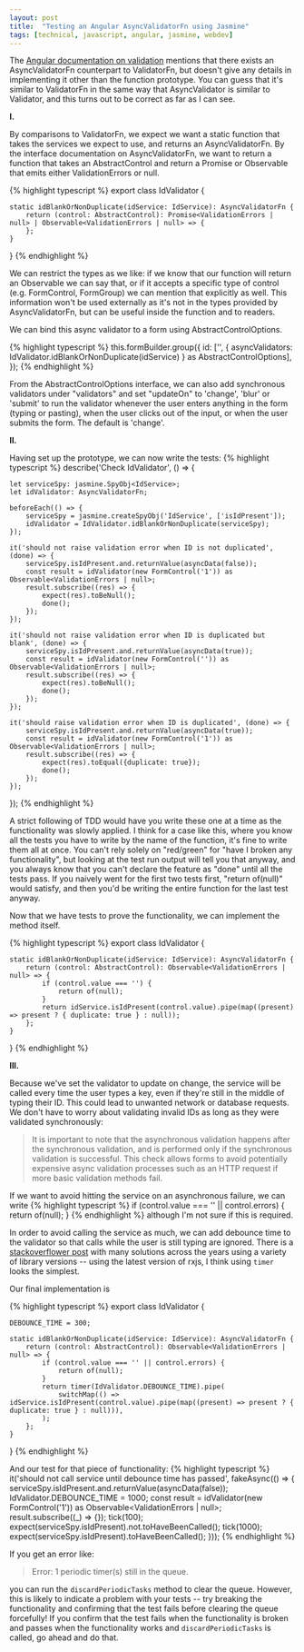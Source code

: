 ```yaml
---
layout: post
title:  "Testing an Angular AsyncValidatorFn using Jasmine"
tags: [technical, javascript, angular, jasmine, webdev]
---
```


The [Angular documentation on validation](https://angular.io/guide/form-validation#async-validation) mentions that there exists an AsyncValidatorFn counterpart to ValidatorFn, but doesn't give any details in implementing it other than the function prototype. You can guess that it's similar to ValidatorFn in the same way that AsyncValidator is similar to Validator, and this turns out to be correct as far as I can see.

**I.**

By comparisons to ValidatorFn, we expect we want a static function that takes the services we expect to use, and returns an AsyncValidatorFn. By the interface documentation on AsyncValidatorFn, we want to return a function that takes an AbstractControl and return a Promise or Observable that emits either ValidationErrors or null.

{% highlight typescript %}
export class IdValidator {

    static idBlankOrNonDuplicate(idService: IdService): AsyncValidatorFn {
        return (control: AbstractControl): Promise<ValidationErrors | null> | Observable<ValidationErrors | null> => {
        };
    }
}
{% endhighlight %}

We can restrict the types as we like: if we know that our function will return an Observable we can say that, or if it accepts a specific type of control (e.g. FormControl, FormGroup) we can mention that explicitly as well. This information won't be used externally as it's not in the types provided by AsyncValidatorFn, but can be useful inside the function and to readers.

We can bind this async validator to a form using AbstractControlOptions.

{% highlight typescript %}
this.formBuilder.group({
    id: ['', {
        asyncValidators: IdValidator.idBlankOrNonDuplicate(idService)
    } as AbstractControlOptions],
});
{% endhighlight %}

From the AbstractControlOptions interface, we can also add synchronous validators under "validators" and set "updateOn" to 'change', 'blur' or 'submit' to run the validator whenever the user enters anything in the form (typing or pasting), when the user clicks out of the input, or when the user submits the form. The default is 'change'.

**II.**

Having set up the prototype, we can now write the tests:
{% highlight typescript %}
describe('Check IdValidator', () => {

    let serviceSpy: jasmine.SpyObj<IdService>;
    let idValidator: AsyncValidatorFn;

    beforeEach(() => {
        serviceSpy = jasmine.createSpyObj('IdService', ['isIdPresent']);
        idValidator = IdValidator.idBlankOrNonDuplicate(serviceSpy);
    });

    it('should not raise validation error when ID is not duplicated', (done) => {
        serviceSpy.isIdPresent.and.returnValue(asyncData(false));
        const result = idValidator(new FormControl('1')) as Observable<ValidationErrors | null>;
        result.subscribe((res) => {
            expect(res).toBeNull();
            done();
        });
    });

    it('should not raise validation error when ID is duplicated but blank', (done) => {
        serviceSpy.isIdPresent.and.returnValue(asyncData(true));
        const result = idValidator(new FormControl('')) as Observable<ValidationErrors | null>;
        result.subscribe((res) => {
            expect(res).toBeNull();
            done();
        });
    });

    it('should raise validation error when ID is duplicated', (done) => {
        serviceSpy.isIdPresent.and.returnValue(asyncData(true));
        const result = idValidator(new FormControl('1')) as Observable<ValidationErrors | null>;
        result.subscribe((res) => {
            expect(res).toEqual({duplicate: true});
            done();
        });
    });
});
{% endhighlight %}

A strict following of TDD would have you write these one at a time as the functionality was slowly applied. I think for a case like this, where you know all the tests you have to write by the name of the function, it's fine to write them all at once. You can't rely solely on "red/green" for "have I broken any functionality", but looking at the test run output will tell you that anyway, and you always know that you can't declare the feature as "done" until all the tests pass.  If you naively went for the first two tests first, "return of(null)" would satisfy, and then you'd be writing the entire function for the last test anyway.

Now that we have tests to prove the functionality, we can implement the method itself.

{% highlight typescript %}
export class IdValidator {

    static idBlankOrNonDuplicate(idService: IdService): AsyncValidatorFn {
        return (control: AbstractControl): Observable<ValidationErrors | null> => {
            if (control.value === '') {
                return of(null);
            }
            return idService.isIdPresent(control.value).pipe(map((present) => present ? { duplicate: true } : null));
        };
    }
}
{% endhighlight %}

**III.**

Because we've set the validator to update on change, the service will be called every time the user types a key, even if they're still in the middle of typing their ID. This could lead to unwanted network or database requests. We don't have to worry about validating invalid IDs as long as they were validated synchronously:

> It is important to note that the asynchronous validation happens after the synchronous validation, and is performed only if the synchronous validation is successful. This check allows forms to avoid potentially expensive async validation processes such as an HTTP request if more basic validation methods fail.

If we want to avoid hitting the service on an asynchronous failure, we can write
{% highlight typescript %}
if (control.value === '' || control.errors) {
    return of(null);
}
{% endhighlight %}
although I'm not sure if this is required.

In order to avoid calling the service as much, we can add debounce time to the validator so that calls while the user is still typing are ignored. There is a [stackoverflower post](https://stackoverflow.com/questions/36919011/how-to-add-debounce-time-to-an-async-validator-in-angular-2) with many solutions across the years using a variety of library versions -- using the latest version of rxjs, I think using `timer` looks the simplest.

Our final implementation is

{% highlight typescript %}
export class IdValidator {

    DEBOUNCE_TIME = 300;

    static idBlankOrNonDuplicate(idService: IdService): AsyncValidatorFn {
        return (control: AbstractControl): Observable<ValidationErrors | null> => {
            if (control.value === '' || control.errors) {
                return of(null);
            }
            return timer(IdValidator.DEBOUNCE_TIME).pipe(
                switchMap(() => idService.isIdPresent(control.value).pipe(map((present) => present ? { duplicate: true } : null))),
            );
        };
    }
}
{% endhighlight %}

And our test for that piece of functionality:
{% highlight typescript %}
it('should not call service until debounce time has passed', fakeAsync(() => {
    serviceSpy.isIdPresent.and.returnValue(asyncData(false));
    IdValidator.DEBOUNCE_TIME = 1000;
    const result = idValidator(new FormControl('1')) as Observable<ValidationErrors | null>;
    result.subscribe((_) => {});
    tick(100);
    expect(serviceSpy.isIdPresent).not.toHaveBeenCalled();
    tick(1000);
    expect(serviceSpy.isIdPresent).toHaveBeenCalled();
}));
{% endhighlight %}

If you get an error like:

> Error: 1 periodic timer(s) still in the queue.

you can run the `discardPeriodicTasks` method to clear the queue. However, this is likely to indicate a problem with your tests -- try breaking the functionality and confirming that the test fails before clearing the queue forcefully! If you confirm that the test fails when the functionality is broken and passes when the functionality works and `discardPeriodicTasks` is called, go ahead and do that.

